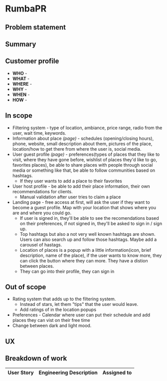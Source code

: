 # RumbaPR

## Problem statement



## Summary



## Customer profile

* **WHO** - 
* **WHAT** - 
* **WHERE** - 
* **WHY** - 
* **WHEN** - 
* **HOW** - 

## In scope
* Filtering system - type of location, ambiance, price range, radio from the user, wait time, keywords.
* Information about place _(page)_ - schedules (opening/closing hours), phone, website, small description about them, pictures of the place, location/how to get there from where the user is, social media.
* User guest profile _(page)_ - preferences(types of places that they like to visit, where they have gone before, wishlist of places they'd like to go, favorites places), be able to share places with people through social media or something like that, be able to follow communities based on hashtags.
    * If they user wants to add a place to their favorites
* User host profile - be able to add their place information, their own recommendations for clients.
    * Manual validation after user tries to claim a place
* Landing page - free access at first, will ask the user if they want to become a guest profile. Map with your location that shows where you are and where you could go. 
    * If user is signed in, they'll be able to see the recomendations based on their preferences, if not signed in, they'll be asked to sign in / sign up.
    * Top hashtags but also a not very well known hashtags are shown. Users can also search up and follow those hashtags. Maybe add a carousel of hastags. 
    * Location of places is a popup with a little information(icon, brief description, name of the place), if the user wants to know more, they can click the button where they can more. They have a distion between places.
    * They can go into their profile, they can sign in 





## Out of scope
* Rating system that adds up to the filtering system. 
    * Instead of stars, let them "tips" that the user would leave.
    * Add ratings of in the location popups
* Preferences - Calendar where user can put their schedule and add places they can vist on their free time
* Change between dark and light mood.




## UX


## Breakdown of work

|  User Story | Engineering Description  | Assigned to  |
|---|---|---|

